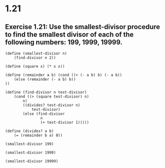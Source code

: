 # 1.21

## Exercise 1.21: Use the smallest-divisor procedure to find the smallest divisor of each of the following numbers: 199, 1999, 19999.

```eval-scheme
(define (smallest-divisor n) 
    (find-divisor n 2))

(define (square x) (* x x))

(define (remainder a b) (cond ((< (- a b) b) (- a b))
    (else (remainder (- a b) b))
))

(define (find-divisor n test-divisor)
    (cond ((> (square test-divisor) n)
        n)
        ((divides? test-divisor n)
            test-divisor)
        (else (find-divisor
                n
                (+ test-divisor 1)))))

(define (divides? a b)
    (= (remainder b a) 0))
```

```eval-scheme
(smallest-divisor 199)
```

```eval-scheme
(smallest-divisor 1999)
```

```eval-scheme
(smallest-divisor 19999)
```